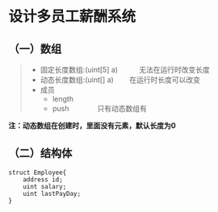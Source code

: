 # 设计多员工薪酬系统  

## （一）数组
>* 固定长度数组:(uint[5] a)　　　无法在运行时改变长度　　
>* 动态长度数组:(uint[] a)        在运行时长度可以改变　
>* 成员  
>	* length  
>	* push　　　　只有动态数组有  

**注：动态数组在创建时，里面没有元素，默认长度为0**  

## （二）结构体  
```
struct Employee{
    address id;
    uint salary;
    uint lastPayDay;
}
```

